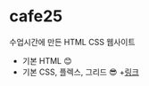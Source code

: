 # cafe25
수업시간에 만든 HTML CSS 웹사이트

+ 기본 HTML 😊
+ 기본 CSS, 플렉스, 그리드 😎
+[링크](https://vgbhn37.github.io/cafe25/.html)
